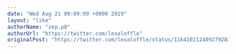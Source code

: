 ```yaml
---
date: "Wed Aug 21 09:09:09 +0000 2019"
layout: "like"
authorName: "zep.p8"
authorUrl: "https://twitter.com/lexaloffle"
originalPost: "https://twitter.com/lexaloffle/status/1164102124092792832"
---
```

